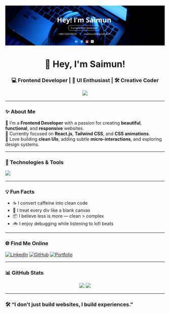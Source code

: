 <p align="center">
  <img src="assets/github-cover 1.png" alt="Cover" />
</p>

<h1 align="center">🚀 Hey, I'm Saimun!</h1>
<h3 align="center">💻 Frontend Developer | 🎨 UI Enthusiast | 🛠️ Creative Coder</h3>

<p align="center">
  <img src="https://readme-typing-svg.herokuapp.com?font=Fira+Code&weight=600&size=24&pause=1000&color=00C7FF&center=true&vCenter=true&width=435&lines=Crafting+Pixel-perfect+UIs...;Breathing+life+into+designs;Scroll.+Hover.+Click.+Feel+the+Difference."/>
</p>

---

### ✨ About Me

🔭 I’m a **Frontend Developer** with a passion for creating **beautiful**, **functional**, and **responsive** websites.  
🎯 Currently focused on **React.js**, **Tailwind CSS**, and **CSS animations**.  
📱 Love building **clean UIs**, adding subtle **micro-interactions**, and exploring design systems.

---

### 🔧 Technologies & Tools

<p align="left">
  <img src="https://skillicons.dev/icons?i=html,css,js,react,tailwind,figma,vscode,github" />
</p>

---

### 💡 Fun Facts

- ☕ I convert caffeine into clean code  
- 🎨 I treat every div like a blank canvas  
- 📦 I believe less is more — clean > complex  
- 🚲 I enjoy debugging while listening to lofi beats

---

### 🌐 Find Me Online

[![LinkedIn](https://img.shields.io/badge/LinkedIn-blue?logo=linkedin&style=for-the-badge)](https://linkedin.com/in/imsaimun00)
[![GitHub](https://img.shields.io/badge/GitHub-000?logo=github&style=for-the-badge)](https://github.com/imsaimun00)
[![Portfolio](https://img.shields.io/badge/Portfolio-222?style=for-the-badge&logo=firefox-browser)](https://your-portfolio-link.com)

---

### 📊 GitHub Stats

<p align="center">
  <img src="https://github-readme-stats.vercel.app/api?username=imsaimun00&show_icons=true&theme=radical" width="48%" />
  <img src="https://github-readme-streak-stats.herokuapp.com/?user=imsaimun00&theme=radical" width="48%" />
</p>

---

### 🛠️ “I don’t just build websites, I build experiences.”

